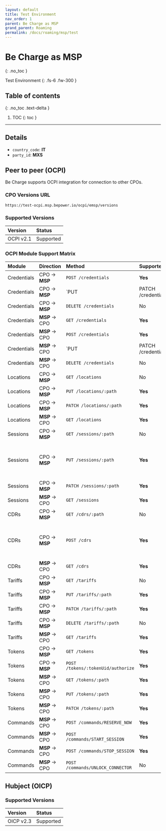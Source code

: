 ```yaml
---
layout: default
title: Test Environment
nav_order: 1
parent: Be Charge as MSP
grand_parent: Roaming
permalink: /docs/roaming/msp/test
---
```


# Be Charge as MSP
{: .no_toc }

Test Environment
{: .fs-6 .fw-300 }

## Table of contents
{: .no_toc .text-delta }

1. TOC
{: toc }

---

## Details

- `country_code`: **IT**
- `party_id`: **MXS**

## Peer to peer (OCPI)

Be Charge supports OCPI integration for connection to other CPOs.

### CPO Versions URL

```
https://test-ocpi.msp.bepower.io/ocpi/emsp/versions
```

### Supported Versions

| Version   | Status    |
|:----------|:----------|
| OCPI v2.1 | Supported |

### OCPI Module Support Matrix

| Module      | Direction          | Method                             | Supported? | Notes                                      |
|:------------|:-------------------|:-----------------------------------|:-----------|:-------------------------------------------|
| Credentials | CPO &rarr; **MSP** | `POST /credentials`                | **Yes**    |                                            |
| Credentials | CPO &rarr; **MSP** | `PUT|PATCH /credentials`           | **Yes**    |                                            |
| Credentials | CPO &rarr; **MSP** | `DELETE /credentials`              | No         |                                            |
| Credentials | **MSP** &rarr; CPO | `GET /credentials`                 | **Yes**    |                                            |
| Credentials | **MSP** &rarr; CPO | `POST /credentials`                | **Yes**    |                                            |
| Credentials | **MSP** &rarr; CPO | `PUT|PATCH /credentials`           | **Yes**    |                                            |
| Credentials | **MSP** &rarr; CPO | `DELETE /credentials`              | No         |                                            |
| Locations   | CPO &rarr; **MSP** | `GET /locations`                   | No         |                                            |
| Locations   | CPO &rarr; **MSP** | `PUT /locations/:path`             | **Yes**    |                                            |
| Locations   | CPO &rarr; **MSP** | `PATCH /locations/:path`           | **Yes**    |                                            |
| Locations   | **MSP** &rarr; CPO | `GET /locations`                   | **Yes**    |                                            |
| Sessions    | CPO &rarr; **MSP** | `GET /sessions/:path`              | No         |                                            |
| Sessions    | CPO &rarr; **MSP** | `PUT /sessions/:path`              | **Yes**    | `CDR` and `Session` can have different ids |
| Sessions    | CPO &rarr; **MSP** | `PATCH /sessions/:path`            | **Yes**    |                                            |
| Sessions    | **MSP** &rarr; CPO | `GET /sessions`                    | **Yes**    |                                            |
| CDRs        | CPO &rarr; **MSP** | `GET /cdrs/:path`                  | No         |                                            |
| CDRs        | CPO &rarr; **MSP** | `POST /cdrs`                       | **Yes**    | `CDR` and `Session` can have different ids |
| CDRs        | **MSP** &rarr; CPO | `GET /cdrs`                        | **Yes**    |                                            |
| Tariffs     | CPO &rarr; **MSP** | `GET /tariffs`                     | No         |                                            |
| Tariffs     | CPO &rarr; **MSP** | `PUT /tariffs/:path`               | **Yes**    |                                            |
| Tariffs     | CPO &rarr; **MSP** | `PATCH /tariffs/:path`             | **Yes**    |                                            |
| Tariffs     | CPO &rarr; **MSP** | `DELETE /tariffs/:path`            | No         |                                            |
| Tariffs     | **MSP** &rarr; CPO | `GET /tariffs`                     | **Yes**    |                                            |
| Tokens      | CPO &rarr; **MSP** | `GET /tokens`                      | **Yes**    |                                            |
| Tokens      | CPO &rarr; **MSP** | `POST /tokens/:tokenUid/authorize` | **Yes**    |                                            |
| Tokens      | **MSP** &rarr; CPO | `GET /tokens/:path`                | **Yes**    |                                            |
| Tokens      | **MSP** &rarr; CPO | `PUT /tokens/:path`                | **Yes**    |                                            |
| Tokens      | **MSP** &rarr; CPO | `PATCH /tokens/:path`              | **Yes**    |                                            |
| Commands    | **MSP** &rarr; CPO | `POST /commands/RESERVE_NOW`       | **Yes**    |                                            |
| Commands    | **MSP** &rarr; CPO | `POST /commands/START_SESSION`     | **Yes**    |                                            |
| Commands    | **MSP** &rarr; CPO | `POST /commands/STOP_SESSION`      | **Yes**    |                                            |
| Commands    | **MSP** &rarr; CPO | `POST /commands/UNLOCK_CONNECTOR`  | No         |                                            |

## Hubject (OICP)

### Supported Versions

| Version   | Status    |
|:----------|:----------|
| OICP v2.3 | Supported |
